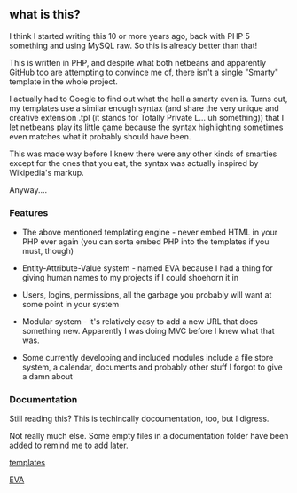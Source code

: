 ## what is this?

I think I started writing this 10 or more years ago, back with PHP 5 something and using MySQL raw. So this is already better than that!

This is written in PHP, and despite what both netbeans and apparently GitHub too are attempting to convince me of, there isn't a single "Smarty" template in the whole project.

I actually had to Google to find out what the hell a smarty even is. Turns out, my templates use a similar enough syntax (and share the very unique and creative extension .tpl (it stands for Totally Private L... uh something)) that I let netbeans play its little game because the syntax highlighting sometimes even matches what it probably should have been.

This was made way before I knew there were any other kinds of smarties except for the ones that you eat, the syntax was actually inspired by Wikipedia's markup.

Anyway.... 

### Features

* The above mentioned templating engine - never embed HTML in your PHP ever again (you can sorta embed PHP into the templates if you must, though)

* Entity-Attribute-Value system - named EVA because I had a thing for giving human names to my projects if I could shoehorn it in

* Users, logins, permissions, all the garbage you probably will want at some point in your system

* Modular system - it's relatively easy to add a new URL that does something new. Apparently I was doing MVC before I knew what that was.

* Some currently developing and included modules include a file store system, a calendar, documents and probably other stuff I forgot to give a damn about

### Documentation

Still reading this? This is techincally docoumentation, too, but I digress.

Not really much else. Some empty files in a documentation folder have been added to remind me to add later.

[templates](documentation/templates.md)

[EVA](documentation/EVA.md)